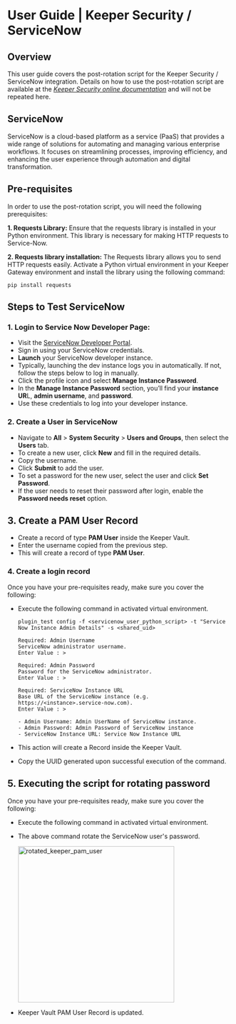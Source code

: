 # User Guide | Keeper Security / ServiceNow

## Overview
This user guide covers the post-rotation script for the Keeper Security / ServiceNow integration. Details on how to use the post-rotation script are available at the [_Keeper Security online documentation_](https://github.com/Keeper-Security/discovery-and-rotation-saas-dev) and will not be repeated here.

## ServiceNow
ServiceNow is a cloud-based platform as a service (PaaS) that provides a wide range of solutions for automating and managing various enterprise workflows. It focuses on streamlining processes, improving efficiency, and enhancing the user experience through automation and digital transformation.


## Pre-requisites
In order to use the post-rotation script, you will need the following prerequisites:

**1. Requests Library:** Ensure that the requests library is installed in your Python environment. This library is necessary for making HTTP requests to Service-Now.

**2. Requests library installation:** The Requests library allows you to send HTTP requests easily. Activate a Python virtual environment in your Keeper Gateway environment and install the library using the following command:

    pip install requests

## Steps to Test ServiceNow 
### 1. Login to Service Now Developer Page:
- Visit the [ServiceNow Developer Portal](https://signon.service-now.com/x_snc_sso_auth.do?pageId=login).
- Sign in using your ServiceNow credentials.
- **Launch** your ServiceNow developer instance.
- Typically, launching the dev instance logs you in automatically. If not, follow the steps below to log in manually.
- Click the profile icon and select **Manage Instance Password**.
- In the **Manage Instance Password** section, you’ll find your **instance UR**L, **admin username**, and **password**.
- Use these credentials to log into your developer instance.

### 2. Create a User in ServiceNow
- Navigate to **All** > **System Security** > **Users and Groups**, then select the **Users** tab.
- To create a new user, click **New** and fill in the required details.
- Copy the username.
- Click **Submit** to add the user.
- To set a password for the new user, select the user and click **Set Password**.
- If the user needs to reset their password after login, enable the **Password needs reset** option.

## 3. Create a PAM User Record 
- Create a record of type **PAM User** inside the Keeper Vault.
- Enter the username copied from the previous step.
- This will create a record of type **PAM User**. 

### 4. Create a login record 
Once you have your pre-requisites ready, make sure you cover the following:

- Execute the following command in activated virtual environment.

      plugin_test config -f <servicenow_user_python_script> -t "Service Now Instance Admin Details" -s <shared_uid>

      Required: Admin Username
      ServiceNow administrator username.
      Enter Value : >

      Required: Admin Password
      Password for the ServiceNow administrator.
      Enter Value : >

      Required: ServiceNow Instance URL
      Base URL of the ServiceNow instance (e.g. https://<instance>.service-now.com).
      Enter Value : >

      - Admin Username: Admin UserName of ServiceNow instance.
      - Admin Password: Admin Password of ServiceNow instance
      - ServiceNow Instance URL: Service Now Instance URL

- This action will create a Record inside the Keeper Vault.
- Copy the UUID generated upon successful execution of the command.

## 5. Executing the script for rotating password
Once you have your pre-requisites ready, make sure you cover the following:

- Execute the following command in activated virtual environment.

- The above command rotate the ServiceNow user's password.

    <img src="images/rotated_keeper_pam_user.png" width="350" alt="rotated_keeper_pam_user">

- Keeper Vault PAM User Record is updated.

